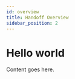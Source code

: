 ```yaml
---
id: overview
title: Handoff Overview
sidebar_position: 2
---
```


# Hello world

Content goes here.
